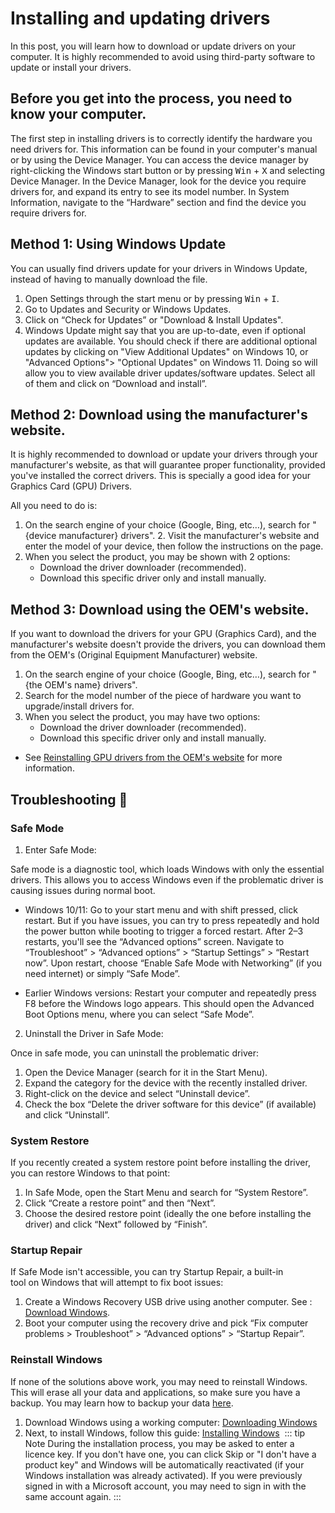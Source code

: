 # Installing and updating drivers 
In this post, you will learn how to download or update drivers on your computer.
It is highly recommended to avoid using third-party software to update or install your drivers.
## Before you get into the process, you need to know your computer.
The first step in installing drivers is to correctly identify the hardware you need drivers for. This information can be found in your computer's manual or by using the Device Manager. You can access the device manager by right-clicking the Windows start button or by pressing <kbd>Win</kbd> + <kbd>X</kbd> and selecting Device Manager. In the Device Manager, look for the device you require drivers for, and expand its entry to see its model number. In System Information, navigate to the “Hardware” section and find the device you require drivers for.

## Method 1: Using Windows Update
You can usually find drivers update for your drivers in Windows Update, instead of having to manually download the file.
 1. Open Settings through the start menu or by pressing <kbd>Win</kbd> + <kbd>I</kbd>.
 2. Go to Updates and Security or Windows Updates.
 3. Click on “Check for Updates” or "Download & Install Updates".
 4. Windows Update might say that you are up-to-date, even if optional updates are available. You should check if there are additional optional updates by clicking on "View Additional Updates" on Windows 10, or "Advanced Options"> "Optional Updates" on Windows 11. Doing so will allow you to view available driver updates/software updates. Select all of them and click on “Download and install”.

## Method 2: Download using the manufacturer's website.
It is highly recommended to download or update your drivers through your manufacturer's website, as that will guarantee proper functionality, provided you've installed the correct drivers. This is specially a good idea for your Graphics Card (GPU) Drivers.

All you need to do is:
1. On the search engine of your choice (Google, Bing, etc…), search for "{device manufacturer} drivers".
2. Visit the manufacturer's website and enter the model of your device, then follow the instructions on the page.
3. When you select the product, you may be shown with 2 options:
	- Download the driver downloader (recommended).
	- Download this specific driver only and install manually.
## Method 3: Download using the OEM's website.
If you want to download the drivers for your GPU (Graphics Card), and the manufacturer's website doesn't provide the drivers, you can download them from the OEM's (Original Equipment Manufacturer) website.

 1. On the search engine of your choice (Google, Bing, etc…), search for "{the OEM's name} drivers".
 2. Search for the model number of the piece of hardware you want to upgrade/install drivers for.
 3. When you select the product, you may have two options:
	- Download the driver downloader (recommended).
	- Download this specific driver only and install manually.
- See [Reinstalling GPU drivers from the OEM's website](https://msft.chat/wiki/reinstalling-gpu-drivers.html#method-3-oem-website) for more information.
## Troubleshooting 🔧
### Safe Mode
1. Enter Safe Mode:

Safe mode is a diagnostic tool, which loads Windows with only the essential drivers. This allows you to access Windows even if the problematic driver is causing issues during normal boot.

 - Windows 10/11: Go to your start menu and with shift pressed, click restart. But if you have issues, you can try to press repeatedly and hold the power button while booting to trigger a forced restart. After 2–3 restarts, you'll see the “Advanced options” screen. Navigate to “Troubleshoot” > “Advanced options” > “Startup Settings” > “Restart now”. Upon restart, choose “Enable Safe Mode with Networking” (if you need internet) or simply “Safe Mode”.

 - Earlier Windows versions: Restart your computer and repeatedly press F8 before the Windows logo appears. This should open the Advanced Boot Options menu, where you can select “Safe Mode”.

2. Uninstall the Driver in Safe Mode:

Once in safe mode, you can uninstall the problematic driver:

 1. Open the Device Manager (search for it in the Start Menu).
 2. Expand the category for the device with the recently installed driver.
 3. Right-click on the device and select “Uninstall device”.
 4. Check the box “Delete the driver software for this device” (if available) and click “Uninstall”.

### System Restore

If you recently created a system restore point before installing the driver, you can restore Windows to that point:

 1. In Safe Mode, open the Start Menu and search for “System Restore”.
 2. Click “Create a restore point” and then “Next”.
 3. Choose the desired restore point (ideally the one before installing the driver) and click “Next” followed by “Finish”.

### Startup Repair

If Safe Mode isn't accessible, you can try Startup Repair, a built-in tool on Windows that will attempt to fix boot issues:

 1. Create a Windows Recovery USB drive using another computer. See : [Download Windows](https://msft.chat/wiki/downloading-windows.html).
 2. Boot your computer using the recovery drive and pick “Fix computer problems > Troubleshoot” > “Advanced options” > “Startup Repair”.

### Reinstall Windows

If none of the solutions above work, you may need to reinstall Windows. This will erase all your data and applications, so make sure you have a backup. You may learn how to backup your data [here](/wiki/backup.html).

 1. Download Windows using a working computer: [Downloading Windows](https://msft.chat/wiki/downloading-windows.html)
 2. Next, to install Windows, follow this guide: [Installing Windows](https://msft.chat/wiki/installing-windows.html) 
::: tip Note
During the installation process, you may be asked to enter a licence key. If you don't have one, you can click Skip or "I don't have a product key" and Windows will be automatically reactivated (if your Windows installation was already activated). If you were previously signed in with a Microsoft account, you may need to sign in with the same account again.
:::
